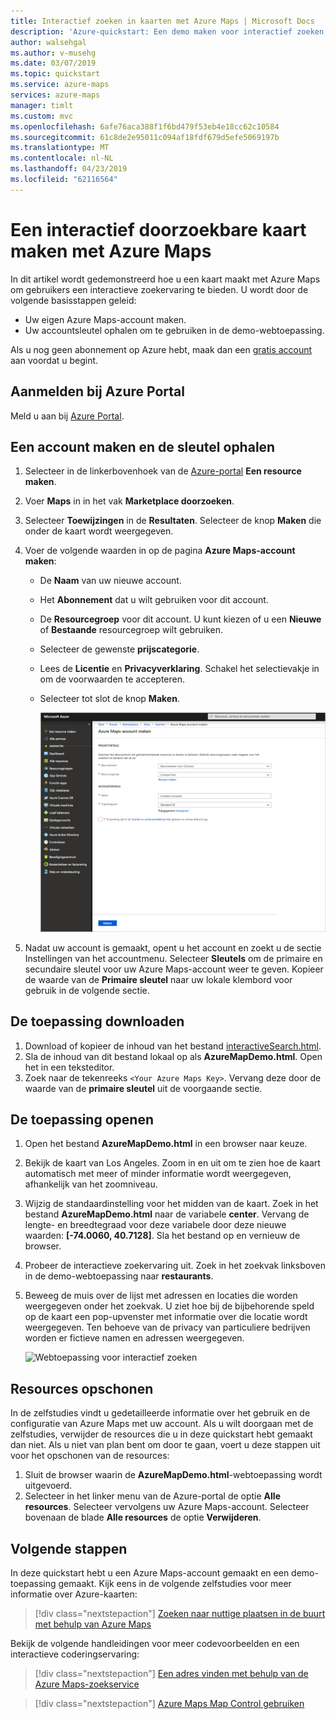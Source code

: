 ```yaml
---
title: Interactief zoeken in kaarten met Azure Maps | Microsoft Docs
description: 'Azure-quickstart: Een demo maken voor interactief zoeken in kaarten met Azure Maps'
author: walsehgal
ms.author: v-musehg
ms.date: 03/07/2019
ms.topic: quickstart
ms.service: azure-maps
services: azure-maps
manager: timlt
ms.custom: mvc
ms.openlocfilehash: 6afe76aca388f1f6bd479f53eb4e18cc62c10584
ms.sourcegitcommit: 61c8de2e95011c094af18fdf679d5efe5069197b
ms.translationtype: MT
ms.contentlocale: nl-NL
ms.lasthandoff: 04/23/2019
ms.locfileid: "62116564"
---
```

# <a name="create-an-interactive-search-map-by-using-azure-maps"></a>Een interactief doorzoekbare kaart maken met Azure Maps

In dit artikel wordt gedemonstreerd hoe u een kaart maakt met Azure Maps om gebruikers een interactieve zoekervaring te bieden. U wordt door de volgende basisstappen geleid:
* Uw eigen Azure Maps-account maken.
* Uw accountsleutel ophalen om te gebruiken in de demo-webtoepassing.

Als u nog geen abonnement op Azure hebt, maak dan een [gratis account](https://azure.microsoft.com/free/?WT.mc_id=A261C142F) aan voordat u begint.

## <a name="sign-in-to-the-azure-portal"></a>Aanmelden bij Azure Portal

Meld u aan bij [Azure Portal](https://portal.azure.com/).

## <a name="create-an-account-and-get-your-key"></a>Een account maken en de sleutel ophalen

1. Selecteer in de linkerbovenhoek van de [Azure-portal](https://portal.azure.com) **Een resource maken**.
2. Voer **Maps** in in het vak **Marketplace doorzoeken**.
3. Selecteer **Toewijzingen** in de **Resultaten**. Selecteer de knop **Maken** die onder de kaart wordt weergegeven.
4. Voer de volgende waarden in op de pagina **Azure Maps-account maken**:
   - De **Naam** van uw nieuwe account.
   - Het **Abonnement** dat u wilt gebruiken voor dit account.
   - De **Resourcegroep** voor dit account. U kunt kiezen of u een **Nieuwe** of **Bestaande** resourcegroep wilt gebruiken.
   - Selecteer de gewenste **prijscategorie**.
   - Lees de **Licentie** en **Privacyverklaring**. Schakel het selectievakje in om de voorwaarden te accepteren.
   - Selecteer tot slot de knop **Maken**.

     ![Een Azure Maps-account maken in de portal](./media/quick-demo-map-app/create-account.png)

5. Nadat uw account is gemaakt, opent u het account en zoekt u de sectie Instellingen van het accountmenu. Selecteer **Sleutels** om de primaire en secundaire sleutel voor uw Azure Maps-account weer te geven. Kopieer de waarde van de **Primaire sleutel** naar uw lokale klembord voor gebruik in de volgende sectie.

## <a name="download-the-application"></a>De toepassing downloaden

1. Download of kopieer de inhoud van het bestand [interactiveSearch.html](https://github.com/Azure-Samples/AzureMapsCodeSamples/blob/master/AzureMapsCodeSamples/Tutorials/interactiveSearch.html).
2. Sla de inhoud van dit bestand lokaal op als **AzureMapDemo.html**. Open het in een teksteditor.
3. Zoek naar de tekenreeks `<Your Azure Maps Key>`. Vervang deze door de waarde van de **primaire sleutel** uit de voorgaande sectie.

## <a name="open-the-application"></a>De toepassing openen

1. Open het bestand **AzureMapDemo.html** in een browser naar keuze.
2. Bekijk de kaart van Los Angeles. Zoom in en uit om te zien hoe de kaart automatisch met meer of minder informatie wordt weergegeven, afhankelijk van het zoomniveau. 
3. Wijzig de standaardinstelling voor het midden van de kaart. Zoek in het bestand **AzureMapDemo.html** naar de variabele **center**. Vervang de lengte- en breedtegraad voor deze variabele door deze nieuwe waarden: **[-74.0060, 40.7128]**. Sla het bestand op en vernieuw de browser.
4. Probeer de interactieve zoekervaring uit. Zoek in het zoekvak linksboven in de demo-webtoepassing naar **restaurants**.
5. Beweeg de muis over de lijst met adressen en locaties die worden weergegeven onder het zoekvak. U ziet hoe bij de bijbehorende speld op de kaart een pop-upvenster met informatie over die locatie wordt weergegeven. Ten behoeve van de privacy van particuliere bedrijven worden er fictieve namen en adressen weergegeven.

    ![Webtoepassing voor interactief zoeken](./media/quick-demo-map-app/interactive-search.png)

## <a name="clean-up-resources"></a>Resources opschonen

In de zelfstudies vindt u gedetailleerde informatie over het gebruik en de configuratie van Azure Maps met uw account. Als u wilt doorgaan met de zelfstudies, verwijder de resources die u in deze quickstart hebt gemaakt dan niet. Als u niet van plan bent om door te gaan, voert u deze stappen uit voor het opschonen van de resources:

1. Sluit de browser waarin de **AzureMapDemo.html**-webtoepassing wordt uitgevoerd.
2. Selecteer in het linker menu van de Azure-portal de optie **Alle resources**. Selecteer vervolgens uw Azure Maps-account. Selecteer bovenaan de blade **Alle resources** de optie **Verwijderen**.

## <a name="next-steps"></a>Volgende stappen

In deze quickstart hebt u een Azure Maps-account gemaakt en een demo-toepassing gemaakt. Kijk eens in de volgende zelfstudies voor meer informatie over Azure-kaarten:

> [!div class="nextstepaction"]
> [Zoeken naar nuttige plaatsen in de buurt met behulp van Azure Maps](tutorial-search-location.md)

Bekijk de volgende handleidingen voor meer codevoorbeelden en een interactieve coderingservaring:

> [!div class="nextstepaction"]
> [Een adres vinden met behulp van de Azure Maps-zoekservice](how-to-search-for-address.md)

> [!div class="nextstepaction"]
> [Azure Maps Map Control gebruiken](how-to-use-map-control.md)
